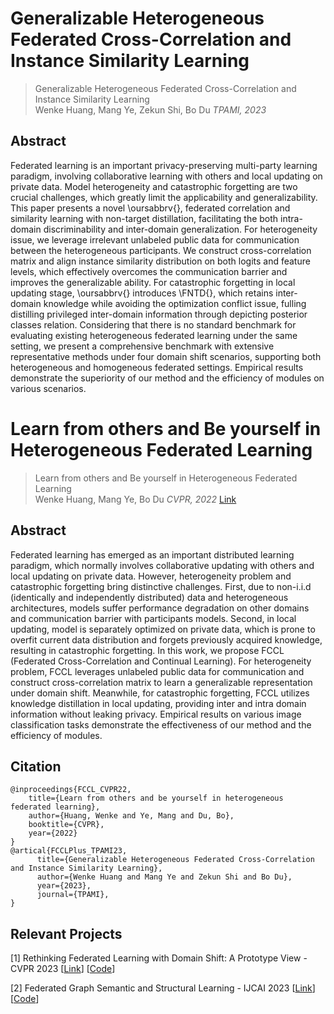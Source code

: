 # Generalizable Heterogeneous Federated Cross-Correlation and Instance Similarity Learning
> Generalizable Heterogeneous Federated Cross-Correlation and Instance Similarity Learning          
> Wenke Huang, Mang Ye, Zekun Shi, Bo Du
> *TPAMI, 2023*

## Abstract
Federated learning is an important privacy-preserving multi-party learning paradigm, involving collaborative learning with others and local updating on private data.  Model heterogeneity and  catastrophic forgetting are two crucial challenges, which greatly limit the applicability and generalizability. This paper presents a novel \oursabbrv{}, federated correlation and similarity learning with non-target distillation, facilitating the both intra-domain discriminability and inter-domain generalization. For heterogeneity issue, we leverage irrelevant unlabeled public data for communication between the heterogeneous participants. We construct cross-correlation matrix and align instance similarity distribution on both logits and feature levels, which effectively overcomes the communication barrier and improves the generalizable ability. For catastrophic forgetting in local updating stage, \oursabbrv{} introduces \FNTD{}, which retains inter-domain knowledge while avoiding the optimization conflict issue, fulling distilling privileged inter-domain information through depicting posterior classes relation. Considering that there is no standard benchmark for evaluating existing heterogeneous federated learning under the same setting, we present a comprehensive benchmark with extensive representative methods under four domain shift scenarios, supporting both heterogeneous and homogeneous federated settings. Empirical results demonstrate the superiority of our method and the efficiency of modules on various scenarios.

# Learn from others and Be yourself in Heterogeneous Federated Learning
> Learn from others and Be yourself in Heterogeneous Federated Learning            
> Wenke Huang, Mang Ye, Bo Du
> *CVPR, 2022*
> [Link](https://openaccess.thecvf.com/content/CVPR2022/papers/Huang_Learn_From_Others_and_Be_Yourself_in_Heterogeneous_Federated_Learning_CVPR_2022_paper.pdf)

## Abstract
Federated learning has emerged as an important distributed learning paradigm, which normally involves collaborative updating with others and local updating on private data. However, heterogeneity problem and catastrophic forgetting bring distinctive challenges. First, due to non-i.i.d (identically and independently distributed) data and heterogeneous architectures, models suffer performance degradation on other domains and communication barrier with participants models. Second, in local updating, model is separately optimized on private data, which is prone to overfit current data distribution and forgets previously acquired knowledge, resulting in catastrophic forgetting. In this work, we propose FCCL (Federated Cross-Correlation and Continual Learning). For heterogeneity problem, FCCL leverages unlabeled public data for communication and construct cross-correlation matrix to learn a generalizable representation under domain shift. Meanwhile, for catastrophic forgetting, FCCL utilizes knowledge distillation in local updating, providing inter and intra domain information without leaking privacy. Empirical results on various image classification tasks demonstrate the effectiveness of our method and the efficiency of modules.

## Citation
```
@inproceedings{FCCL_CVPR22,
    title={Learn from others and be yourself in heterogeneous federated learning},
    author={Huang, Wenke and Ye, Mang and Du, Bo},
    booktitle={CVPR},
    year={2022}
}
@artical{FCCLPlus_TPAMI23,
      title={Generalizable Heterogeneous Federated Cross-Correlation and Instance Similarity Learning}, 
      author={Wenke Huang and Mang Ye and Zekun Shi and Bo Du},
      year={2023},
      journal={TPAMI},
}
```

## Relevant Projects
[1] Rethinking Federated Learning with Domain Shift: A Prototype View - CVPR 2023 [[Link](https://openaccess.thecvf.com/content/CVPR2023/papers/Huang_Rethinking_Federated_Learning_With_Domain_Shift_A_Prototype_View_CVPR_2023_paper.pdf)] [[Code](https://github.com/WenkeHuang/RethinkFL)]

[2] Federated Graph Semantic and Structural Learning - IJCAI 2023 [[Link](https://marswhu.github.io/publications/files/FGSSL.pdf)][[Code](https://github.com/wgc-research/fgssl)]
